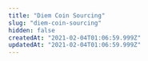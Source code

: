 ```yaml
---
title: "Diem Coin Sourcing"
slug: "diem-coin-sourcing"
hidden: false
createdAt: "2021-02-04T01:06:59.999Z"
updatedAt: "2021-02-04T01:06:59.999Z"
---
```

